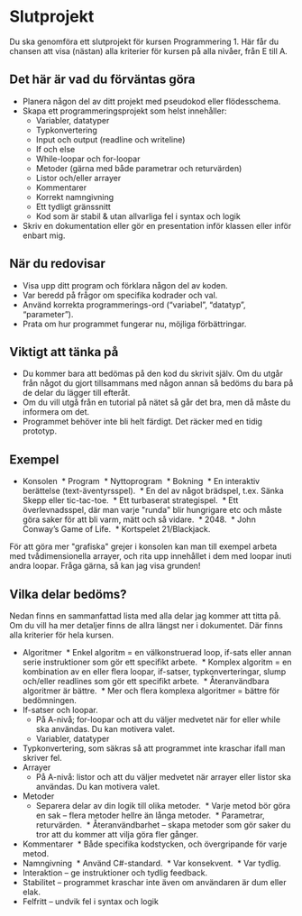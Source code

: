 # Slutprojekt

Du ska genomföra ett slutprojekt för kursen Programmering 1. Här får du chansen att visa (nästan) alla kriterier för kursen på alla nivåer, från E till A.  

## Det här är vad du förväntas göra
* Planera någon del av ditt projekt med pseudokod eller flödesschema.
* Skapa ett programmeringsprojekt som helst innehåller:
  * Variabler, datatyper  
  * Typkonvertering
  * Input och output (readline och writeline)
  * If och else
  * While-loopar och for-loopar
  * Metoder (gärna med både parametrar och returvärden)
  * Listor och/eller arrayer
  * Kommentarer
  * Korrekt namngivning
  * Ett tydligt gränssnitt
  * Kod som är stabil & utan allvarliga fel i syntax och logik
* Skriv en dokumentation eller gör en presentation inför klassen eller inför enbart mig.

## När du redovisar
* Visa upp ditt program och förklara någon del av koden.
* Var beredd på frågor om specifika kodrader och val.
* Använd korrekta programmerings-ord (“variabel”, “datatyp”, “parameter”).
* Prata om hur programmet fungerar nu, möjliga förbättringar.


## Viktigt att tänka på
* Du kommer bara att bedömas på den kod du skrivit själv. Om du utgår från något du gjort tillsammans med någon annan så bedöms du bara på de delar du lägger till efteråt.
* Om du vill utgå från en tutorial på nätet så går det bra, men då måste du informera om det.
* Programmet behöver inte bli helt färdigt. Det räcker med en tidig prototyp.

## Exempel
* Konsolen
  * Program
  * Nyttoprogram
  * Bokning
  * En interaktiv berättelse (text-äventyrsspel).
  * En del av något brädspel, t.ex. Sänka Skepp eller tic-tac-toe.
  * Ett turbaserat strategispel.
  * Ett överlevnadsspel, där man varje "runda" blir hungrigare etc och måste göra saker för att bli varm, mätt och så vidare.
  * 2048.
  * John Conway’s Game of Life.
  * Kortspelet 21/Blackjack.

För att göra mer "grafiska" grejer i konsolen kan man till exempel arbeta med tvådimensionella arrayer, och rita upp innehållet i dem med loopar inuti andra loopar. Fråga gärna, så kan jag visa grunden!

## Vilka delar bedöms?
Nedan finns en sammanfattad lista med alla delar jag kommer att titta på. Om du vill ha mer detaljer finns de allra längst ner i dokumentet. Där finns alla kriterier för hela kursen.
* Algoritmer
  * Enkel algoritm = en välkonstruerad loop, if-sats eller annan serie instruktioner som gör ett specifikt arbete.
  * Komplex algoritm = en kombination av en eller flera loopar, if-satser, typkonverteringar, slump och/eller readlines som gör ett specifikt arbete.
  * Återanvändbara algoritmer är bättre.
  * Mer och flera komplexa algoritmer = bättre för bedömningen.
* If-satser och loopar.
  * På A-nivå; for-loopar och att du väljer medvetet när for eller while ska användas. Du kan motivera valet.
  * Variabler, datatyper
* Typkonvertering, som säkras så att programmet inte kraschar ifall man skriver fel.
* Arrayer
  * På A-nivå: listor och att du väljer medvetet när arrayer eller listor ska användas. Du kan motivera valet.
* Metoder
  * Separera delar av din logik till olika metoder.
  * Varje metod bör göra en sak – flera metoder hellre än långa metoder.
  * Parametrar, returvärden.
  * Återanvändbarhet – skapa metoder som gör saker du tror att du kommer att vilja göra fler gånger.
* Kommentarer
  * Både specifika kodstycken, och övergripande för varje metod.
* Namngivning
  * Använd C#-standard.
  * Var konsekvent.
  * Var tydlig.
* Interaktion – ge instruktioner och tydlig feedback.
* Stabilitet – programmet kraschar inte även om användaren är dum eller elak.
* Felfritt – undvik fel i syntax och logik
